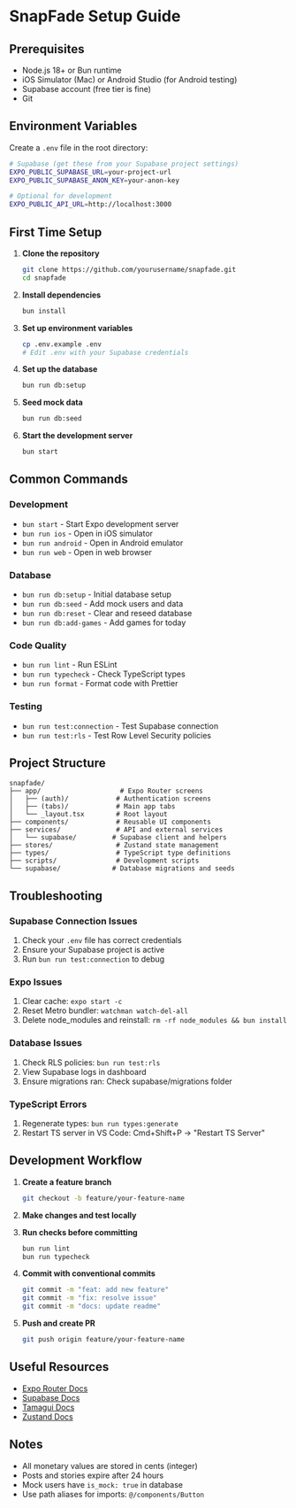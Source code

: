 # SnapFade Setup Guide

## Prerequisites

- Node.js 18+ or Bun runtime
- iOS Simulator (Mac) or Android Studio (for Android testing)
- Supabase account (free tier is fine)
- Git

## Environment Variables

Create a `.env` file in the root directory:

```bash
# Supabase (get these from your Supabase project settings)
EXPO_PUBLIC_SUPABASE_URL=your-project-url
EXPO_PUBLIC_SUPABASE_ANON_KEY=your-anon-key

# Optional for development
EXPO_PUBLIC_API_URL=http://localhost:3000
```

## First Time Setup

1. **Clone the repository**
   ```bash
   git clone https://github.com/yourusername/snapfade.git
   cd snapfade
   ```

2. **Install dependencies**
   ```bash
   bun install
   ```

3. **Set up environment variables**
   ```bash
   cp .env.example .env
   # Edit .env with your Supabase credentials
   ```

4. **Set up the database**
   ```bash
   bun run db:setup
   ```

5. **Seed mock data**
   ```bash
   bun run db:seed
   ```

6. **Start the development server**
   ```bash
   bun start
   ```

## Common Commands

### Development
- `bun start` - Start Expo development server
- `bun run ios` - Open in iOS simulator
- `bun run android` - Open in Android emulator
- `bun run web` - Open in web browser

### Database
- `bun run db:setup` - Initial database setup
- `bun run db:seed` - Add mock users and data
- `bun run db:reset` - Clear and reseed database
- `bun run db:add-games` - Add games for today

### Code Quality
- `bun run lint` - Run ESLint
- `bun run typecheck` - Check TypeScript types
- `bun run format` - Format code with Prettier

### Testing
- `bun run test:connection` - Test Supabase connection
- `bun run test:rls` - Test Row Level Security policies

## Project Structure

```
snapfade/
├── app/                    # Expo Router screens
│   ├── (auth)/            # Authentication screens
│   ├── (tabs)/            # Main app tabs
│   └── _layout.tsx        # Root layout
├── components/            # Reusable UI components
├── services/              # API and external services
│   └── supabase/         # Supabase client and helpers
├── stores/                # Zustand state management
├── types/                 # TypeScript type definitions
├── scripts/               # Development scripts
└── supabase/             # Database migrations and seeds
```

## Troubleshooting

### Supabase Connection Issues
1. Check your `.env` file has correct credentials
2. Ensure your Supabase project is active
3. Run `bun run test:connection` to debug

### Expo Issues
1. Clear cache: `expo start -c`
2. Reset Metro bundler: `watchman watch-del-all`
3. Delete node_modules and reinstall: `rm -rf node_modules && bun install`

### Database Issues
1. Check RLS policies: `bun run test:rls`
2. View Supabase logs in dashboard
3. Ensure migrations ran: Check supabase/migrations folder

### TypeScript Errors
1. Regenerate types: `bun run types:generate`
2. Restart TS server in VS Code: Cmd+Shift+P → "Restart TS Server"

## Development Workflow

1. **Create a feature branch**
   ```bash
   git checkout -b feature/your-feature-name
   ```

2. **Make changes and test locally**

3. **Run checks before committing**
   ```bash
   bun run lint
   bun run typecheck
   ```

4. **Commit with conventional commits**
   ```bash
   git commit -m "feat: add new feature"
   git commit -m "fix: resolve issue"
   git commit -m "docs: update readme"
   ```

5. **Push and create PR**
   ```bash
   git push origin feature/your-feature-name
   ```

## Useful Resources

- [Expo Router Docs](https://expo.github.io/router/docs)
- [Supabase Docs](https://supabase.com/docs)
- [Tamagui Docs](https://tamagui.dev)
- [Zustand Docs](https://github.com/pmndrs/zustand)

## Notes

- All monetary values are stored in cents (integer)
- Posts and stories expire after 24 hours
- Mock users have `is_mock: true` in database
- Use path aliases for imports: `@/components/Button` 